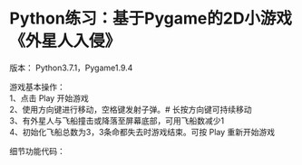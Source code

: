 # Python练习：基于Pygame的2D小游戏《外星人入侵》
版本： Python3.7.1，Pygame1.9.4

游戏基本操作：  
1、点击 Play 开始游戏  
2、使用方向键进行移动，空格键发射子弹。# 长按方向键可持续移动  
3、有外星人与飞船撞击或降落至屏幕底部，可用飞船数减少1  
4、初始化飞船总数为3，3条命都失去时游戏结束。可按 Play 重新开始游戏  

细节功能代码：
